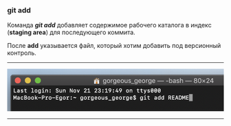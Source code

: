 ### git add

Команда ***git add*** добавляет содержимое рабочего каталога в индекс (**staging area**) для последующего коммита.

После **add** указывается файл, который хотим добавить под версионный контроль.

***

![gitAdd](assets/img/gitAdd.png)

***
